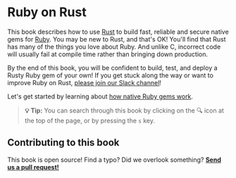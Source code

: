 # Ruby on Rust

This book describes how to use [Rust][rust] to build fast, reliable and secure native gems for [Ruby][ruby]. You may be
new to Rust, and that's OK! You'll find that Rust has many of the things you love about Ruby. And unlike C, incorrect
code will usually fail at compile time rather than bringing down production.

By the end of this book, you will be confident to build, test, and deploy a Rusty Ruby gem of your own! If you get stuck
along the way or want to improve Ruby on Rust, [please join our Slack channel][chat]!

Let's get started by learning about [how native Ruby gems work](./background-and-concepts.html).

> **💡 Tip:** You can search through this book by clicking on the 🔍 icon at the top of the page, or by pressing the `s`
> key.

## Contributing to this book

This book is open source! Find a typo? Did we overlook something? [**Send us a pull request!**][repo]

[rust]: https://www.rust-lang.org
[ruby]: https://www.ruby-lang.org
[repo]: https://github.com/oxidize-rb/rb-sys
[chat]: https://join.slack.com/t/oxidize-rb/shared_invite/zt-16zv5tqte-Vi7WfzxCesdo2TqF_RYBCw
